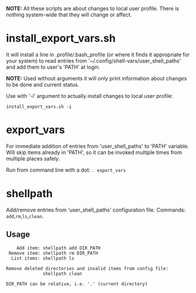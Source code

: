 **NOTE:** All these scripts are about changes to local user profile. There is nothing system-wide that they will change or affect.

# install_export_vars.sh
It will install a line in .profile/.bash_profile (or where it finds it appropriate for your system) to read entries from '~/.config/shell-vars/user_shell_paths' and add them to user's 'PATH' at login.

**NOTE:** Used without arguments it will only print information about changes to be done and current status.

Use with '-i' argument to actually install changes to local user profile:
```
install_export_vars.sh -i
```

# export_vars
For immediate addition of entries from 'user_shell_paths' to 'PATH' variable. Will skip items already in 'PATH', so it can be invoked multiple times from multiple places safely.

Run from command line with a dot: `. export_vars`

# shellpath
Add/remove entries from 'user_shell_paths' configuration file. Commands: `add`,`rm`,`ls`,`clean`.

## Usage
```
    Add item: shellpath add DIR_PATH
 Remove item: shellpath rm DIR_PATH
  List items: shellpath ls

Remove deleted directories and invalid items from config file:
              shellpath clean

DIR_PATH can be relative, i.e. '.' (current directory)
```
